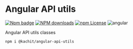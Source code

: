 # Angular API utils

[![Npm badge](https://img.shields.io/npm/v/@kachit/angular-api-utils.svg)][npm]
[![NPM downloads][npm-download]][npm]
[![npm License](https://img.shields.io/npm/l/ng-packagr.svg?style=flat-square)](https://github.com/ng-packagr/ng-packagr/blob/master/LICENSE)
![angular](https://img.shields.io/badge/angular-^11.0-lightgrey.svg?style=flat-square)  

[npm]: https://www.npmjs.com/package/@kachit/angular-api-utils
[npm-download]: https://img.shields.io/npm/dm/@kachit/angular-api-utils.svg?style=flat-square

Angular API utils classes

```bash
npm i @kachit/angular-api-utils
```
